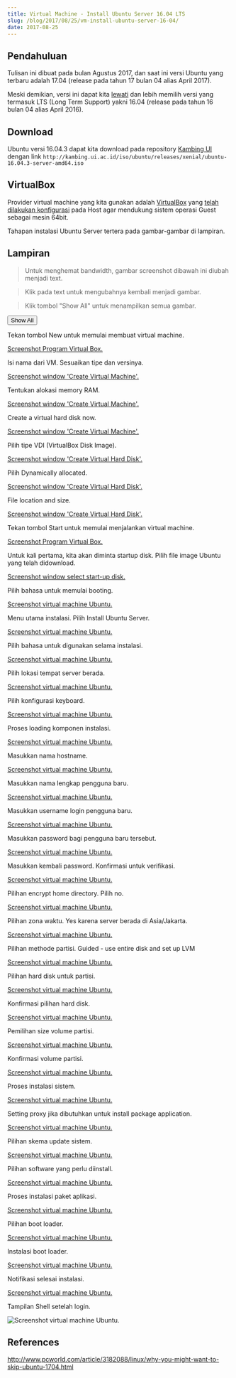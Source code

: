 ```yaml
---
title: Virtual Machine - Install Ubuntu Server 16.04 LTS
slug: /blog/2017/08/25/vm-install-ubuntu-server-16-04/
date: 2017-08-25
---
```


## Pendahuluan

Tulisan ini dibuat pada bulan Agustus 2017, dan saat ini versi Ubuntu yang
terbaru adalah 17.04 (release pada tahun 17 bulan 04 alias April 2017).

Meski demikian, versi ini dapat kita [lewati] dan lebih memilih versi yang
termasuk LTS (Long Term Support) yakni 16.04 (release pada tahun 16 bulan 04
alias April 2016).

## Download

Ubuntu versi 16.04.3 dapat kita download pada repository [Kambing UI] dengan link
`http://kambing.ui.ac.id/iso/ubuntu/releases/xenial/ubuntu-16.04.3-server-amd64.iso`

## VirtualBox

Provider virtual machine yang kita gunakan adalah [VirtualBox] yang
[telah dilakukan konfigurasi][1] pada Host agar mendukung sistem operasi Guest
sebagai mesin 64bit.

Tahapan instalasi Ubuntu Server tertera pada gambar-gambar di lampiran.

## Lampiran

> Untuk menghemat bandwidth, gambar screenshot dibawah ini diubah menjadi text.

> Klik pada text untuk mengubahnya kembali menjadi gambar.

> Klik tombol "Show All" untuk menampilkan semua gambar.

<button onclick="javascript:a2img.showAll();">Show All</button>

Tekan tombol New untuk memulai membuat virtual machine.

[Screenshot Program Virtual Box.](https://res.cloudinary.com/ijortengab/image/upload/v1/ijortengab.id/screenshot.1023.png)

Isi nama dari VM. Sesuaikan tipe dan versinya.

[Screenshot window 'Create Virtual Machine'.](https://res.cloudinary.com/ijortengab/image/upload/v1/ijortengab.id/screenshot.1024.png)

Tentukan alokasi memory RAM.

[Screenshot window 'Create Virtual Machine'.](https://res.cloudinary.com/ijortengab/image/upload/v1/ijortengab.id/screenshot.1025.png)

Create a virtual hard disk now.

[Screenshot window 'Create Virtual Machine'.](https://res.cloudinary.com/ijortengab/image/upload/v1/ijortengab.id/screenshot.1026.png)

Pilih tipe VDI (VirtualBox Disk Image).

[Screenshot window 'Create Virtual Hard Disk'.](https://res.cloudinary.com/ijortengab/image/upload/v1/ijortengab.id/screenshot.1027.png)

Pilih Dynamically allocated.

[Screenshot window 'Create Virtual Hard Disk'.](https://res.cloudinary.com/ijortengab/image/upload/v1/ijortengab.id/screenshot.1028.png)

File location and size.

[Screenshot window 'Create Virtual Hard Disk'.](https://res.cloudinary.com/ijortengab/image/upload/v1/ijortengab.id/screenshot.1029.png)

Tekan tombol Start untuk memulai menjalankan virtual machine.

[Screenshot Program Virtual Box.](https://res.cloudinary.com/ijortengab/image/upload/v1/ijortengab.id/screenshot.1030.png)

Untuk kali pertama, kita akan diminta startup disk. Pilih file image Ubuntu yang telah didownload.

[Screenshot window select start-up disk.](https://res.cloudinary.com/ijortengab/image/upload/v1/ijortengab.id/screenshot.1031.png)

Pilih bahasa untuk memulai booting.

[Screenshot virtual machine Ubuntu.](https://res.cloudinary.com/ijortengab/image/upload/v1/ijortengab.id/screenshot.1032.png)

Menu utama instalasi. Pilih Install Ubuntu Server.

[Screenshot virtual machine Ubuntu.](https://res.cloudinary.com/ijortengab/image/upload/v1/ijortengab.id/screenshot.1033.png)

Pilih bahasa untuk digunakan selama instalasi.

[Screenshot virtual machine Ubuntu.](https://res.cloudinary.com/ijortengab/image/upload/v1/ijortengab.id/screenshot.1034.png)

Pilih lokasi tempat server berada.

[Screenshot virtual machine Ubuntu.](https://res.cloudinary.com/ijortengab/image/upload/v1/ijortengab.id/screenshot.1035.png)

Pilih konfigurasi keyboard.

[Screenshot virtual machine Ubuntu.](https://res.cloudinary.com/ijortengab/image/upload/v1/ijortengab.id/screenshot.1036.png)

Proses loading komponen instalasi.

[Screenshot virtual machine Ubuntu.](https://res.cloudinary.com/ijortengab/image/upload/v1/ijortengab.id/screenshot.1037.png)

Masukkan nama hostname.

[Screenshot virtual machine Ubuntu.](https://res.cloudinary.com/ijortengab/image/upload/v1/ijortengab.id/screenshot.1038.png)

Masukkan nama lengkap pengguna baru.

[Screenshot virtual machine Ubuntu.](https://res.cloudinary.com/ijortengab/image/upload/v1/ijortengab.id/screenshot.1039.png)

Masukkan username login pengguna baru.

[Screenshot virtual machine Ubuntu.](https://res.cloudinary.com/ijortengab/image/upload/v1/ijortengab.id/screenshot.1040.png)

Masukkan password bagi pengguna baru tersebut.

[Screenshot virtual machine Ubuntu.](https://res.cloudinary.com/ijortengab/image/upload/v1/ijortengab.id/screenshot.1041.png)

Masukkan kembali password. Konfirmasi untuk verifikasi.

[Screenshot virtual machine Ubuntu.](https://res.cloudinary.com/ijortengab/image/upload/v1/ijortengab.id/screenshot.1042.png)

Pilihan encrypt home directory. Pilih no.

[Screenshot virtual machine Ubuntu.](https://res.cloudinary.com/ijortengab/image/upload/v1/ijortengab.id/screenshot.1043.png)

Pilihan zona waktu. Yes karena server berada di Asia/Jakarta.

[Screenshot virtual machine Ubuntu.](https://res.cloudinary.com/ijortengab/image/upload/v1/ijortengab.id/screenshot.1044.png)

Pilihan methode partisi. Guided - use entire disk and set up LVM

[Screenshot virtual machine Ubuntu.](https://res.cloudinary.com/ijortengab/image/upload/v1/ijortengab.id/screenshot.1045.png)

Pilihan hard disk untuk partisi.

[Screenshot virtual machine Ubuntu.](https://res.cloudinary.com/ijortengab/image/upload/v1/ijortengab.id/screenshot.1046.png)

Konfirmasi pilihan hard disk.

[Screenshot virtual machine Ubuntu.](https://res.cloudinary.com/ijortengab/image/upload/v1/ijortengab.id/screenshot.1047.png)

Pemilihan size volume partisi.

[Screenshot virtual machine Ubuntu.](https://res.cloudinary.com/ijortengab/image/upload/v1/ijortengab.id/screenshot.1048.png)

Konfirmasi volume partisi.

[Screenshot virtual machine Ubuntu.](https://res.cloudinary.com/ijortengab/image/upload/v1/ijortengab.id/screenshot.1049.png)

Proses instalasi sistem.

[Screenshot virtual machine Ubuntu.](https://res.cloudinary.com/ijortengab/image/upload/v1/ijortengab.id/screenshot.1050.png)

Setting proxy jika dibutuhkan untuk install package application.

[Screenshot virtual machine Ubuntu.](https://res.cloudinary.com/ijortengab/image/upload/v1/ijortengab.id/screenshot.1051.png)

Pilihan skema update sistem.

[Screenshot virtual machine Ubuntu.](https://res.cloudinary.com/ijortengab/image/upload/v1/ijortengab.id/screenshot.1052.png)

Pilihan software yang perlu diinstall.

[Screenshot virtual machine Ubuntu.](https://res.cloudinary.com/ijortengab/image/upload/v1/ijortengab.id/screenshot.1053.png)

Proses instalasi paket aplikasi.

[Screenshot virtual machine Ubuntu.](https://res.cloudinary.com/ijortengab/image/upload/v1/ijortengab.id/screenshot.1054.png)

Pilihan boot loader.

[Screenshot virtual machine Ubuntu.](https://res.cloudinary.com/ijortengab/image/upload/v1/ijortengab.id/screenshot.1055.png)

Instalasi boot loader.

[Screenshot virtual machine Ubuntu.](https://res.cloudinary.com/ijortengab/image/upload/v1/ijortengab.id/screenshot.1056.png)

Notifikasi selesai instalasi.

[Screenshot virtual machine Ubuntu.](https://res.cloudinary.com/ijortengab/image/upload/v1/ijortengab.id/screenshot.1057.png)

Tampilan Shell setelah login.

![Screenshot virtual machine Ubuntu.](https://res.cloudinary.com/ijortengab/image/upload/v1/ijortengab.id/screenshot.1058.png)

## References

http://www.pcworld.com/article/3182088/linux/why-you-might-want-to-skip-ubuntu-1704.html

[VirtualBox]: https://www.virtualbox.org/

[lewati]: http://www.pcworld.com/article/3182088/linux/why-you-might-want-to-skip-ubuntu-1704.html

[Kambing UI]: http://kambing.ui.ac.id/iso/ubuntu/

[1]: /blog/2017/08/24/virtual-machine-64bit/